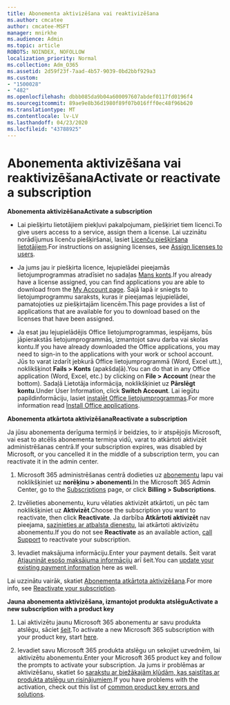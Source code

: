 ```yaml
---
title: Abonementa aktivizēšana vai reaktivizēšana
ms.author: cmcatee
author: cmcatee-MSFT
manager: mnirkhe
ms.audience: Admin
ms.topic: article
ROBOTS: NOINDEX, NOFOLLOW
localization_priority: Normal
ms.collection: Adm_O365
ms.assetid: 2d59f23f-7aad-4b57-9039-0bd2bbf929a3
ms.custom:
- "1500028"
- "482"
ms.openlocfilehash: dbbb085da9b04a600097607abdef0117fd0196f4
ms.sourcegitcommit: 89ae9e8b36d1980f89f07b016fff0ec48f96b620
ms.translationtype: MT
ms.contentlocale: lv-LV
ms.lasthandoff: 04/23/2020
ms.locfileid: "43788925"
---
```

# <a name="activate-or-reactivate-a-subscription"></a><span data-ttu-id="a5972-102">Abonementa aktivizēšana vai reaktivizēšana</span><span class="sxs-lookup"><span data-stu-id="a5972-102">Activate or reactivate a subscription</span></span>

<span data-ttu-id="a5972-103">**Abonementa aktivizēšana**</span><span class="sxs-lookup"><span data-stu-id="a5972-103">**Activate a subscription**</span></span>

- <span data-ttu-id="a5972-104">Lai piešķirtu lietotājiem piekļuvi pakalpojumam, piešķiriet tiem licenci.</span><span class="sxs-lookup"><span data-stu-id="a5972-104">To give users access to a service, assign them a license.</span></span> <span data-ttu-id="a5972-105">Lai uzzinātu norādījumus licenču piešķiršanai, lasiet [Licenču piešķiršana lietotājiem](https://docs.microsoft.com/microsoft-365/admin/manage/assign-licenses-to-users?view=o365-worldwide).</span><span class="sxs-lookup"><span data-stu-id="a5972-105">For instructions on assigning licenses, see [Assign licenses to users](https://docs.microsoft.com/microsoft-365/admin/manage/assign-licenses-to-users?view=o365-worldwide).</span></span> 

- <span data-ttu-id="a5972-106">Ja jums jau ir piešķirta licence, lejupielādei pieejamās lietojumprogrammas atradīsiet no sadaļas [Mans konts](https://portal.office.com/account/#installs).</span><span class="sxs-lookup"><span data-stu-id="a5972-106">If you already have a license assigned, you can find applications you are able to download from the [My Account page](https://portal.office.com/account/#installs).</span></span> <span data-ttu-id="a5972-107">Šajā lapā ir sniegts to lietojumprogrammu saraksts, kuras ir pieejamas lejupielādei, pamatojoties uz piešķirtajām licencēm.</span><span class="sxs-lookup"><span data-stu-id="a5972-107">This page provides a list of applications that are available for you to download based on the licenses that have been assigned.</span></span> 

- <span data-ttu-id="a5972-108">Ja esat jau lejupielādējis Office lietojumprogrammas, iespējams, būs jāpierakstās lietojumprogrammās, izmantojot savu darba vai skolas kontu.</span><span class="sxs-lookup"><span data-stu-id="a5972-108">If you have already downloaded the Office applications, you may need to sign-in to the applications with your work or school account.</span></span> <span data-ttu-id="a5972-109">Jūs to varat izdarīt jebkurā Office lietojumprogrammā (Word, Excel utt.), noklikšķinot **Fails > Konts** (apakšdaļā).</span><span class="sxs-lookup"><span data-stu-id="a5972-109">You can do that in any Office application (Word, Excel, etc.) by clicking on **File > Account** (near the bottom).</span></span> <span data-ttu-id="a5972-110">Sadaļā Lietotāja informācija, noklikšķiniet uz **Pārslēgt kontu**.</span><span class="sxs-lookup"><span data-stu-id="a5972-110">Under User Information, click **Switch Account**.</span></span> <span data-ttu-id="a5972-111">Lai iegūtu papildinformāciju, lasiet [instalēt Office lietojumprogrammas](https://docs.microsoft.com/microsoft-365/admin/setup/install-applications).</span><span class="sxs-lookup"><span data-stu-id="a5972-111">For more information read [Install Office applications](https://docs.microsoft.com/microsoft-365/admin/setup/install-applications).</span></span> 

<span data-ttu-id="a5972-112">**Abonementa atkārtota aktivizēšana**</span><span class="sxs-lookup"><span data-stu-id="a5972-112">**Reactivate a subscription**</span></span>

<span data-ttu-id="a5972-113">Ja jūsu abonementa derīguma termiņš ir beidzies, to ir atspējojis Microsoft, vai esat to atcēlis abonementa termiņa vidū, varat to atkārtoti aktivizēt administrēšanas centrā.</span><span class="sxs-lookup"><span data-stu-id="a5972-113">If your subscription expires, was disabled by Microsoft, or you cancelled it in the middle of a subscription term, you can reactivate it in the admin center.</span></span>
  
1. <span data-ttu-id="a5972-114">Microsoft 365 administrēšanas centrā dodieties uz [abonementu](https://go.microsoft.com/fwlink/p/?linkid=842054) lapu vai noklikšķiniet uz **norēķinu > abonementi**.</span><span class="sxs-lookup"><span data-stu-id="a5972-114">In the Microsoft 365 Admin Center, go to the [Subscriptions](https://go.microsoft.com/fwlink/p/?linkid=842054) page, or click **Billing > Subscriptions**.</span></span>

2. <span data-ttu-id="a5972-115">Izvēlieties abonementu, kuru vēlaties aktivizēt atkārtoti, un pēc tam noklikšķiniet uz **Aktivizēt**.</span><span class="sxs-lookup"><span data-stu-id="a5972-115">Choose the subscription you want to reactivate, then click **Reactivate**.</span></span> <span data-ttu-id="a5972-116">Ja darbība **Atkārtoti aktivizēt** nav pieejama, [sazinieties ar atbalsta dienestu](https://support.office.com/article/call-support-32a17ca7-6fa0-4870-8a8d-e25ba4ccfd4b), lai atkārtoti aktivizētu abonementu.</span><span class="sxs-lookup"><span data-stu-id="a5972-116">If you do not see **Reactivate** as an available action, [call Support](https://support.office.com/article/call-support-32a17ca7-6fa0-4870-8a8d-e25ba4ccfd4b) to reactivate your subscription.</span></span>

3. <span data-ttu-id="a5972-117">Ievadiet maksājuma informāciju.</span><span class="sxs-lookup"><span data-stu-id="a5972-117">Enter your payment details.</span></span> <span data-ttu-id="a5972-118">Šeit varat [Atjaunināt esošo maksājuma informāciju](https://docs.microsoft.com/microsoft-365/commerce/billing-and-payments/add-update-or-remove-credit-card-or-bank-account?view=o365-worldwide) arī šeit.</span><span class="sxs-lookup"><span data-stu-id="a5972-118">You can [update your existing payment information](https://docs.microsoft.com/microsoft-365/commerce/billing-and-payments/add-update-or-remove-credit-card-or-bank-account?view=o365-worldwide) here as well.</span></span>

<span data-ttu-id="a5972-119">Lai uzzinātu vairāk, skatiet [Abonementa atkārtota aktivizēšana](https://docs.microsoft.com/office365/admin/subscriptions-and-billing/reactivate-your-subscription).</span><span class="sxs-lookup"><span data-stu-id="a5972-119">For more info, see [Reactivate your subscription](https://docs.microsoft.com/office365/admin/subscriptions-and-billing/reactivate-your-subscription).</span></span>

<span data-ttu-id="a5972-120">**Jauna abonementa aktivizēšana, izmantojot produkta atslēgu**</span><span class="sxs-lookup"><span data-stu-id="a5972-120">**Activate a new subscription with a product key**</span></span>

1. <span data-ttu-id="a5972-121">Lai aktivizētu jaunu Microsoft 365 abonementu ar savu produkta atslēgu, sāciet [šeit](https://support.office.com/article/where-to-enter-your-office-product-key-0a82e5ae-739e-4b92-a6f4-2ec780c185db).</span><span class="sxs-lookup"><span data-stu-id="a5972-121">To activate a new Microsoft 365 subscription with your product key, start [here](https://support.office.com/article/where-to-enter-your-office-product-key-0a82e5ae-739e-4b92-a6f4-2ec780c185db).</span></span> 

2. <span data-ttu-id="a5972-122">Ievadiet savu Microsoft 365 produkta atslēgu un sekojiet uzvednēm, lai aktivizētu abonementu.</span><span class="sxs-lookup"><span data-stu-id="a5972-122">Enter your Microsoft 365 product key and follow the prompts to activate your subscription.</span></span> <span data-ttu-id="a5972-123">Ja jums ir problēmas ar aktivizēšanu, skatiet šo [sarakstu ar biežākajām kļūdām, kas saistītas ar produkta atslēgu un risinājumiem](https://docs.microsoft.com/microsoft-365/commerce/product-key-errors-and-solutions).</span><span class="sxs-lookup"><span data-stu-id="a5972-123">If you have problems with the activation, check out this list of [common product key errors and solutions](https://docs.microsoft.com/microsoft-365/commerce/product-key-errors-and-solutions).</span></span>
